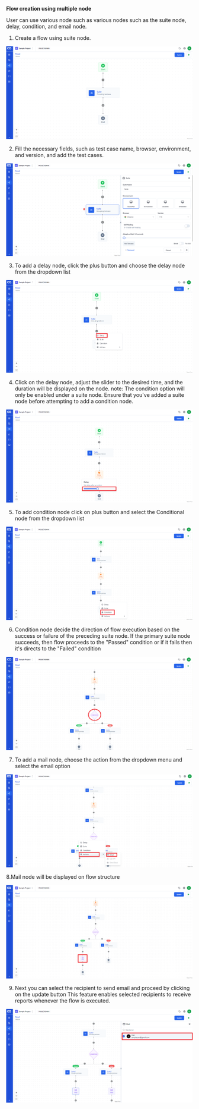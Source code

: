 **Flow creation using multiple node**
 
User can use various node such as various nodes such as the suite node, delay, condition, and email node. 
1. Create a flow using suite node. 

![flow](./TestFlowImages/E1.png)

2. Fill the necessary fields, such as test case name, browser, environment, and version, and  add the test cases.

![flow](./TestFlowImages/E2.png)

3. To add a delay node, click the plus button and choose the delay node from the dropdown  list

![flow](./TestFlowImages/E3.png)

4. Click on the delay node, adjust the slider to the desired time, and the duration will be displayed on the node. 
 note: The condition option will only be enabled under a suite node. Ensure that you've added a suite node before attempting to add a condition node.

![flow](./TestFlowImages/E4.png)

5. To add condition node click on plus button and select the Conditional node from the dropdown list

![flow](./TestFlowImages/E5.png)

6. Condition node decide the direction of flow execution based on the success or failure of the preceding suite node. If the primary suite node succeeds, then flow proceeds to the "Passed" condition or if it fails then it's  directs to the "Failed" condition

![flow](./TestFlowImages/E6.png)

7. To add a mail node, choose the action from the dropdown menu and select the email option 

![flow](./TestFlowImages/E7.png)

8.Mail node will be displayed on flow structure 

![flow](./TestFlowImages/E8.png)

9. Next you can select the recipient to send email and proceed by clicking on the update button  This feature enables selected recipients to receive reports whenever the flow is executed.

![flow](./TestFlowImages/E9.png)
